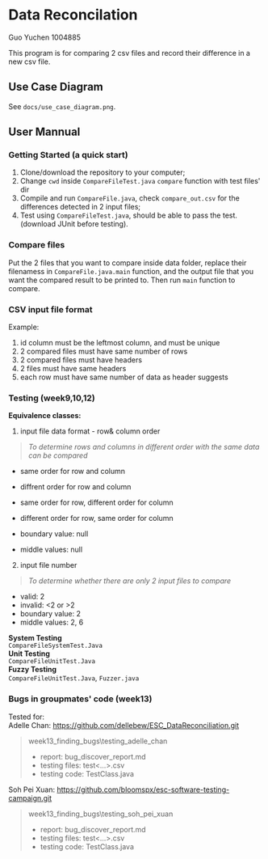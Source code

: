 # Data Reconcilation
Guo Yuchen 1004885

This program is for comparing 2 csv files and record their difference in a new csv file.

## Use Case Diagram
See `docs/use_case_diagram.png`.

## User Mannual

### Getting Started (a quick start)
1. Clone/download the repository to your computer;
2. Change `cwd` inside `CompareFileTest.java` `compare` function with test files' dir
3. Compile and run `CompareFile.java`, check `compare_out.csv` for the differences detected in 2 input files;
4. Test using `CompareFileTest.java`, should be able to pass the test. (download JUnit before testing).

### Compare files
Put the 2 files that you want to compare inside data folder, replace their filenamess in `CompareFile.java.main` function, and the output file that you want the compared result to be printed to. Then run `main` function to compare.

### CSV input file format
Example:

1. id column must be the leftmost column, and must be unique
2. 2 compared files must have same number of rows
3. 2 compared files must have headers
4. 2 files must have same headers
5. each row must have same number of data as header suggests

### Testing (week9,10,12)
 <!-- Work out an equivalence class partitioning and boundary value analysis for blackbox testing of your program. Explain all the equivalence classes, examples of boundary/middle values in each equivalence class and the rationale behind your choices. -->
**Equivalence classes:**
 1. input file data format - row& column order  
 >*To determine rows and columns in different order with the same data can be compared*  
 - same order for row and column  
 - diffrent order for row and column  
 - same order for row, different order for column  
 - different order for row, same order for column  

 - boundary value: null
 - middle values: null

 2. input file number  
 > *To determine whether there are only 2 input files to compare*
 - valid: 2
 - invalid: <2 or >2
 - boundary value: 2
 - middle values: 2, 6


**System Testing**  
`CompareFileSystemTest.Java`  
**Unit Testing**  
`CompareFileUnitTest.Java`  
**Fuzzy Testing**  
`CompareFileUnitTest.Java`, `Fuzzer.java`

### Bugs in groupmates' code (week13)
Tested for:  
Adelle Chan: https://github.com/dellebew/ESC_DataReconciliation.git  
> week13_finding_bugs\testing_adelle_chan  
> - report: bug_discover_report.md
> - testing files: test<...>.csv
> - testing code: TestClass.java

Soh Pei Xuan: https://github.com/bloomspx/esc-software-testing-campaign.git  
> week13_finding_bugs\testing_soh_pei_xuan
> - report: bug_discover_report.md
> - testing files: test<...>.csv
> - testing code: TestClass.java

